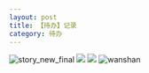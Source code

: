```yaml
---
layout: post
title: 【待办】记录
category: 待办
---
```

![story_new_final](http://r8s97vm6g.hd-bkt.clouddn.com/img/story_new_final_0322.png)
![](http://r8s97vm6g.hd-bkt.clouddn.com/img/todo-220327-1.png)
![](http://r8s97vm6g.hd-bkt.clouddn.com/img/todo-220327-2.png)
![wanshan](http://r8s97vm6g.hd-bkt.clouddn.com/img/wanshan.png)

  





